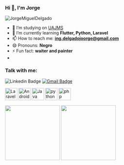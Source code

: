 ### Hi 👋, I'm Jorge


<p align="left"> <img src="https://komarev.com/ghpvc/?username=JorgeMiguelDelgado" alt="JorgeMiguelDelgado" /> </p>


- 🔭 I’m studying on [UAJMS](http://www.uajms.edu.bo)
- 🌱 I’m currently learning **Flutter, Python, Laravel**
- 📫 How to reach me: **ing.delgadojoorge@gmail.com**
- 😄 Pronouns: **Negro**
- ⚡ Fun fact: **waiter and painter**
- 
### Talk with me:
![Linkedin Badge](https://img.shields.io/badge/-LinkedIn-blue?style=flat-square&logo=Linkedin&logoColor=white&link=https://www.linkedin.com/in/jorge-miguel-delgado-35387b16a//)
 [![Gmail Badge](https://img.shields.io/badge/-Gmail-c14438?style=flat-square&logo=Gmail&logoColor=white&link=mailto:shuklaraghav321.com)](mailto:ing.delgadojorge@gmail.com)

<p align="left"><img src="https://www.vectorlogo.zone/logos/laravel/laravel-icon.svg" alt="Laravel" width="40" height="40"/>
  <img src="https://www.vectorlogo.zone/logos/android/android-icon.svg" alt="Android" width="40" height="40"/>
  <img src="https://www.vectorlogo.zone/logos/java/java-icon.svg" alt="Java" width="40" height="40"/>
   <img src="https://www.vectorlogo.zone/logos/python/python-icon.svg" alt="python" width="40" height="40"/>
  <img src="https://www.vectorlogo.zone/logos/php/php-icon.svg" alt="php" width="40" height="40"/>
  
  
  

  </p>
<div>
  <img height="180em" src="https://github-readme-stats.vercel.app/api?username=JorgeMiguelDelgado&show_icons=true&theme=radical&include_all_commits=true&count_private=true"/>
  <img height="180em" src="https://github-readme-stats.vercel.app/api/top-langs/?username=JorgeMiguelDelgado&layout=compact&langs_count=10&theme=radical"/>
</div>
